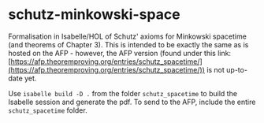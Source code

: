 # schutz-minkowski-space
Formalisation in Isabelle/HOL of Schutz' axioms for Minkowski spacetime (and theorems of Chapter 3).
This is intended to be exactly the same as is hosted on the AFP - however, the AFP version (found under this link: [https://afp.theoremproving.org/entries/schutz_spacetime/](https://afp.theoremproving.org/entries/schutz_spacetime/)) is not up-to-date yet. 

Use `isabelle build -D .` from the folder `schutz_spacetime` to build the Isabelle session and generate the pdf. To send to the AFP, include the entire `schutz_spacetime` folder.
